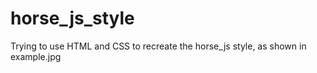 # horse_js_style
Trying to use HTML and CSS to recreate the horse_js style, as shown in example.jpg
